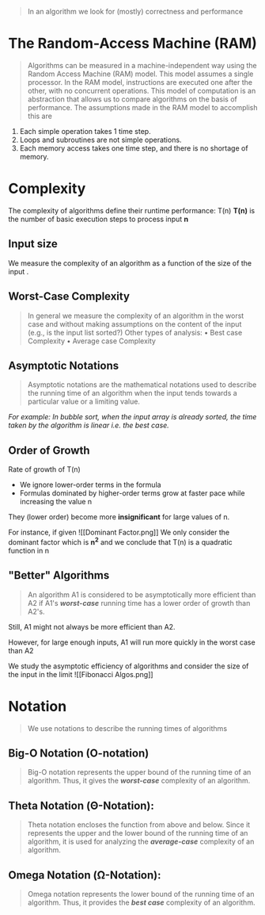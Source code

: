 >In an algorithm we look for (mostly) correctness and performance
# The  Random-Access Machine (RAM)

>Algorithms can be measured in a machine-independent way using the Random Access Machine (RAM) model. This model assumes a single processor. In the RAM model, instructions are executed one after the other, with no concurrent operations. This model of computation is an abstraction that allows us to compare algorithms on the basis of performance. The assumptions made in the RAM model to accomplish this are

1. Each simple operation takes 1 time step.
2. Loops and subroutines are not simple operations.
3. Each memory access takes one time step, and there is no shortage of memory.

# Complexity
The complexity of algorithms define their runtime performance: T(n)
**T(n)** is the number of basic execution steps to process input **n**
## Input size
We measure the complexity of an algorithm as a function of the size of the input .

## Worst-Case Complexity
>In general we measure the complexity of an algorithm in the worst case and without making assumptions on the content of the input (e.g., is the input list sorted?)
Other types of analysis:
	• Best case Complexity
	• Average case Complexity

## Asymptotic Notations
>Asymptotic notations are the mathematical notations used to describe the running time of an algorithm when the input tends towards a particular value or a limiting value.

*For example: In bubble sort, when the input array is already sorted, the time taken by the algorithm is linear i.e. the best case.*
## Order of Growth
Rate of growth of T(n)
- We ignore lower-order terms in the formula
- Formulas dominated by higher-order terms grow at faster pace while increasing the value n

They (lower order) become more **insignificant** for large values of n.

For instance, if given
![[Dominant Factor.png]]
We only consider the dominant factor which is **n<sup>2</sup>**
and we conclude that T(n) is a quadratic function in n



## "Better" Algorithms
>An algorithm A1 is considered to be asymptotically more efficient than A2 if A1's ***worst-case*** running time has a lower order of growth than A2's.

Still, A1 might not always be more efficient than A2.

However, for large enough inputs, A1 will run more quickly in the worst case than A2

We study the asymptotic efficiency of algorithms and consider the size of the input in the limit
![[Fibonacci Algos.png]]
#  Notation
>We use notations to describe the running times of algorithms 
## Big-O Notation (O-notation)

>Big-O notation represents the upper bound of the running time of an algorithm. Thus, it gives the ***worst-case*** complexity of an algorithm.

## Theta Notation (Θ-Notation):
>Theta notation encloses the function from above and below. Since it represents the upper and the lower bound of the running time of an algorithm, it is used for analyzing the ***average-case*** complexity of an algorithm.

## Omega Notation (Ω-Notation):

> Omega notation represents the lower bound of the running time of an algorithm. Thus, it provides the ***best case*** complexity of an algorithm.

